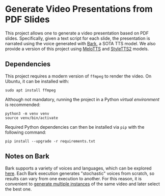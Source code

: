 Generate Video Presentations from PDF Slides
===================
This project allows one to generate a video presentation based on PDF slides. Specifically, given a text script for each slide, the presentation is narrated using the voice generated with [Bark](https://github.com/suno-ai/bark), a SOTA TTS model. We also provide a version of this project using [MeloTTS](https://github.com/filippobistaffa/beamer2ai/tree/melo) and [StyleTTS2](https://github.com/filippobistaffa/beamer2ai/tree/styletts2) models.


Dependencies
----------

This project requires a modern version of `ffmpeg` to render the video. On Ubuntu, it can be installed with:

    sudo apt install ffmpeg

Although not mandatory, running the project in a Python *virtual environment* is recommended:

    python3 -m venv venv
    source venv/bin/activate

Required Python dependencies can then be installed via `pip` with the following command:

    pip install --upgrade -r requirements.txt


Notes on Bark
----------

Bark supports a variety of voices and languages, which can be explored [here](https://suno-ai.notion.site/8b8e8749ed514b0cbf3f699013548683?v=bc67cff786b04b50b3ceb756fd05f68c).
Each Bark execution generates "stochastic" voices from scratch, so results can vary from one execution to another. For this reason, it is convenient to [generate multiple instances](https://github.com/filippobistaffa/beamer2ai/blob/83f22dec2bcf6ec13a4c6863ea7c2e642b870045/example.py#L71) of the same video and later select the best one.
